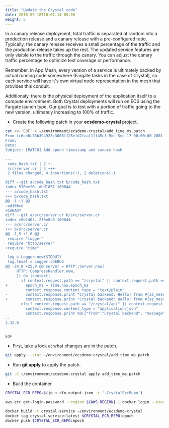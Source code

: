 ```yaml
---
title: "Update the Crystal code"
date: 2018-09-18T16:01:14-05:00
weight: 5
---
```


In a canary release deployment, total traffic is separated at random into a production release and a canary release with a pre-configured ratio. Typically, the canary release receives a small percentage of the traffic and the production release takes up the rest. The updated service features are only visible to the traffic through the canary. You can adjust the canary traffic percentage to optimize test coverage or performance.

Remember, in App Mesh, every version of a service is ultimately backed by actual running code somewhere (Fargate tasks in the case of Crystal), so each service will have it's own virtual node representation in the mesh that provides this conduit.

Additionaly, there is the physical deployment of the application itself to a compute environment. Both Crystal deployments will run on ECS using the Fargate launch type. Our goal is to test with a portion of traffic going to the new version, ultimately increasing to 100% of traffic.

* Create the following patch in your **ecsdemo-crystal** project.

```bash
cat <<-'EOF' > ~/environment/ecsdemo-crystal/add_time_ms.patch
From fc6ce0c76b394928c3008f128efd2fcaf1ff45c3 Mon Sep 17 00:00:00 2001
From: 
Date:
Subject: [PATCH] Add epoch timestamp and canary hash

---
 code_hash.txt | 2 +-
 src/server.cr | 4 +++-
 2 files changed, 4 insertions(+), 2 deletions(-)

diff --git a/code_hash.txt b/code_hash.txt
index 510eef0..dbd1857 100644
--- a/code_hash.txt
+++ b/code_hash.txt
@@ -1 +1 @@
-ed106ce
+CANARY
diff --git a/src/server.cr b/src/server.cr
index c6b1403..2f6e8c0 100644
--- a/src/server.cr
+++ b/src/server.cr
@@ -1,5 +1,6 @@
 require "logger"
 require "http/server"
+require "time"

 log = Logger.new(STDOUT)
 log.level = Logger::DEBUG
@@ -24,8 +25,9 @@ server = HTTP::Server.new(
     HTTP::CompressHandler.new,
     ]) do |context|
       if context.request.path == "/crystal" || context.request.path == "/crystal/"
+        epoch_ms = Time.now.epoch_ms
         context.response.content_type = "text/plain"
-        context.response.print "Crystal backend: Hello! from #{az_message} commit #{code_hash}"
+        context.response.print "Crystal backend: Hello! from #{az_message} commit #{code_hash} at #{epoch_ms}"
       elsif context.request.path == "/crystal/api" || context.request.path == "/crystal/api/"
         context.response.content_type = "application/json"
         context.response.print %Q({"from":"Crystal backend", "message": "#{az_message}", "commit": "#{code_hash.chomp}"})
-- 
2.32.0


EOF
```

* First, take a look at what changes are in the patch.

```bash
git apply --stat ~/environment/ecsdemo-crystal/add_time_ms.patch
```

* Run **git apply** to apply the patch.

```bash
git -C ~/environment/ecsdemo-crystal apply add_time_ms.patch
```

* Build the container

```bash
CRYSTAL_ECR_REPO=$(jq < cfn-output.json -r '.CrystalEcrRepo')

aws ecr get-login-password --region ${AWS_REGION} | docker login --username AWS --password-stdin $CRYSTAL_ECR_REPO

docker build -t crystal-service ~/environment/ecsdemo-crystal
docker tag crystal-service:latest $CRYSTAL_ECR_REPO:epoch
docker push $CRYSTAL_ECR_REPO:epoch
```
